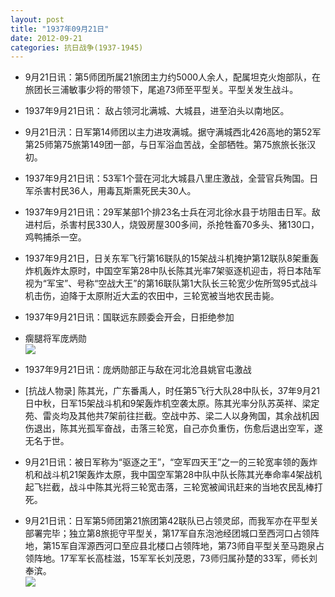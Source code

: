 ```yaml
---
layout: post
title: "1937年09月21日"
date: 2012-09-21
categories: 抗日战争(1937-1945)
---
```


<meta name="referrer" content="no-referrer" />

- 9月21日讯：第5师团所属21旅团主力约5000人余人，配属坦克火炮部队，在旅团长三浦敏事少将的带领下，尾追73师至平型关。平型关发生战斗。 

- 1937年9月21日讯： 敌占领河北满城、大城县，进至泊头以南地区。 

- 9月21日汛：日军第14师团以主力进攻满城。据守满城西北426高地的第52军第25师第75旅第149团一部，与日军浴血苦战，全部牺牲。第75旅旅长张汉初。 

- 1937年9月21日讯：53军1个营在河北大城县八里庄激战，全营官兵殉国。日军杀害村民36人，用毒瓦斯熏死民夫30人。 

- 1937年9月21日讯：29军某部1个排23名士兵在河北徐水县于坊阻击日军。敌进村后，杀害村民330人，烧毁房屋300多间，杀抢牲畜70多头、猪130口，鸡鸭捕杀一空。 

- 1937年9月21日，日关东军飞行第16联队的15架战斗机掩护第12联队8架重轰炸机轰炸太原时，中国空军第28中队长陈其光率7架驱逐机迎击，将日本陆军视为“军宝”、号称“空战大王”的第16联队第1大队长三轮宽少佐所驾95式战斗机击伤，迫降于太原附近大盂的农田中，三轮宽被当地农民击毙。 

- 1937年9月21日讯：国联远东顾委会开会，日拒绝参加 

- 瘸腿将军庞炳勋 <br/><img src="https://ww2.sinaimg.cn/large/aca367d8jw1dx3xvarwo9j.jpg" />

- 1937年9月21日讯：庞炳勋部正与敌在河北沧县姚官屯激战 

- [抗战人物录] 陈其光，广东番禹人，时任第5飞行大队28中队长，37年9月21日中秋，日军15架战斗机和9架轰炸机空袭太原。陈其光率分队苏英祥、梁定苑、雷炎均及其他共7架前往拦截。空战中苏、梁二人以身殉国，其余战机因伤退出，陈其光孤军奋战，击落三轮宽，自己亦负重伤，伤愈后退出空军，遂无名于世。 

- 9月21日讯：被日军称为“驱逐之王”，“空军四天王”之一的三轮宽率领的轰炸机和战斗机21架轰炸太原，我中国空军第28中队中队长陈其光奉命率4架战机起飞拦截，战斗中陈其光将三轮宽击落，三轮宽被闻讯赶来的当地农民乱棒打死。 

- 9月21日讯：日军第5师团第21旅团第42联队已占领灵邱，而我军亦在平型关部署完毕；独立第8旅扼守平型关，第17军自东泡池经团城口至西河口占领阵地，第15军自浑源西河口至应县北楼口占领阵地，第73师自平型关至马跑泉占领阵地。17军军长高桂滋，15军军长刘茂恩，73师归属孙楚的33军，师长刘奉滨。 <br/><img src="https://ww4.sinaimg.cn/large/aca367d8gw1dx3urtz45wj.jpg" />

